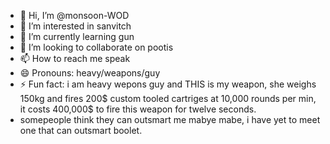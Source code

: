 - 👋 Hi, I’m @monsoon-WOD
- 👀 I’m interested in sanvitch
- 🌱 I’m currently learning gun
- 💞️ I’m looking to collaborate on pootis
- 📫 How to reach me speak
- 😄 Pronouns: heavy/weapons/guy
- ⚡ Fun fact: i am heavy wepons guy and THIS is my weapon, she weighs 150kg and fires 200$ custom tooled cartriges at 10,000 rounds per min, it costs 400,000$ to fire this weapon for twelve seconds.
-  somepeople think they can outsmart me mabye mabe, i have yet to meet one that can outsmart boolet.

<!---
monsoon-WOD/monsoon-WOD is a ✨ special ✨ repository because its `README.md` (this file) appears on your GitHub profile.
You can click the Preview link to take a look at your changes.
--->
